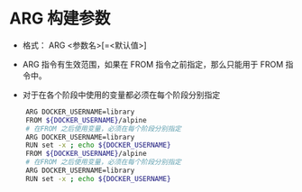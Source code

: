 # ARG 构建参数
- 格式： ARG <参数名>[=<默认值>]   

- ARG 指令有生效范围，如果在 FROM 指令之前指定，那么只能用于 FROM 指令中。
- 对于在各个阶段中使用的变量都必须在每个阶段分别指定

```bash
    ARG DOCKER_USERNAME=library
    FROM ${DOCKER_USERNAME}/alpine
    # 在FROM 之后使用变量，必须在每个阶段分别指定
    ARG DOCKER_USERNAME=library
    RUN set -x ; echo ${DOCKER_USERNAME}
    FROM ${DOCKER_USERNAME}/alpine
    # 在FROM 之后使用变量，必须在每个阶段分别指定
    ARG DOCKER_USERNAME=library
    RUN set -x ; echo ${DOCKER_USERNAME}

```